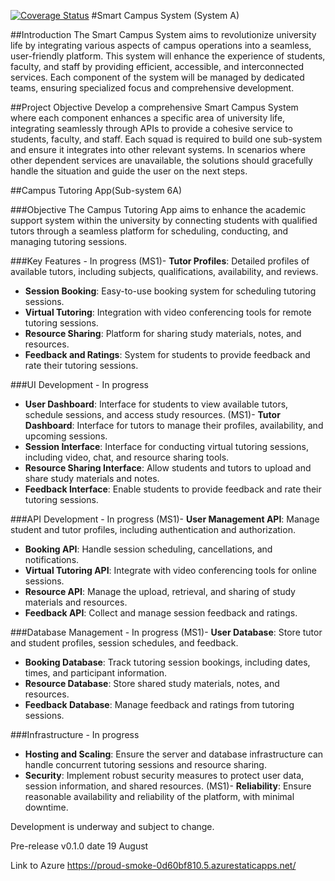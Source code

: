 [![Coverage Status](https://coveralls.io/repos/github/Pravs-Dev/Code_for_Team/badge.svg?branch=main)](https://coveralls.io/github/Pravs-Dev/Code_for_Team?branch=main)
#Smart Campus System (System A)

##Introduction
The Smart Campus System aims to revolutionize university life by integrating various aspects of campus operations into a seamless, user-friendly platform. This system will enhance the experience of students, faculty, and staff by providing efficient, accessible, and interconnected services. Each component of the system will be managed by dedicated teams, ensuring specialized focus and comprehensive development.

##Project Objective
Develop a comprehensive Smart Campus System where each component enhances a specific area of university life, integrating seamlessly through APIs to provide a cohesive service to students, faculty, and staff. Each squad is required to build one sub-system and ensure it integrates into other relevant systems. In scenarios where other dependent services are unavailable, the solutions should gracefully handle the situation and guide the user on the next steps.

##Campus Tutoring App(Sub-system 6A)

###Objective
The Campus Tutoring App aims to enhance the academic support system within the university by connecting students with qualified tutors through a seamless platform for scheduling, conducting, and managing tutoring sessions.

###Key Features - In progress
(MS1)- **Tutor Profiles**: Detailed profiles of available tutors, including subjects, qualifications, availability, and reviews.
- **Session Booking**: Easy-to-use booking system for scheduling tutoring sessions.
- **Virtual Tutoring**: Integration with video conferencing tools for remote tutoring sessions.
- **Resource Sharing**: Platform for sharing study materials, notes, and resources.
- **Feedback and Ratings**: System for students to provide feedback and rate their tutoring sessions.

###UI Development - In progress
- **User Dashboard**: Interface for students to view available tutors, schedule sessions, and access study resources.
(MS1)- **Tutor Dashboard**: Interface for tutors to manage their profiles, availability, and upcoming sessions.
- **Session Interface**: Interface for conducting virtual tutoring sessions, including video, chat, and resource sharing tools.
- **Resource Sharing Interface**: Allow students and tutors to upload and share study materials and notes.
- **Feedback Interface**: Enable students to provide feedback and rate their tutoring sessions.

###API Development - In progress
(MS1)- **User Management API**: Manage student and tutor profiles, including authentication and authorization.
- **Booking API**: Handle session scheduling, cancellations, and notifications.
- **Virtual Tutoring API**: Integrate with video conferencing tools for online sessions.
- **Resource API**: Manage the upload, retrieval, and sharing of study materials and resources.
- **Feedback API**: Collect and manage session feedback and ratings.

###Database Management - In progress
(MS1)- **User Database**: Store tutor and student profiles, session schedules, and feedback.
- **Booking Database**: Track tutoring session bookings, including dates, times, and participant information.
- **Resource Database**: Store shared study materials, notes, and resources.
- **Feedback Database**: Manage feedback and ratings from tutoring sessions.

###Infrastructure - In progress
- **Hosting and Scaling**: Ensure the server and database infrastructure can handle concurrent tutoring sessions and resource sharing.
- **Security**: Implement robust security measures to protect user data, session information, and shared resources.
(MS1)- **Reliability**: Ensure reasonable availability and reliability of the platform, with minimal downtime.

Development is underway and subject to change. 

Pre-release v0.1.0 date 19 August  

Link to Azure 
https://proud-smoke-0d60bf810.5.azurestaticapps.net/
